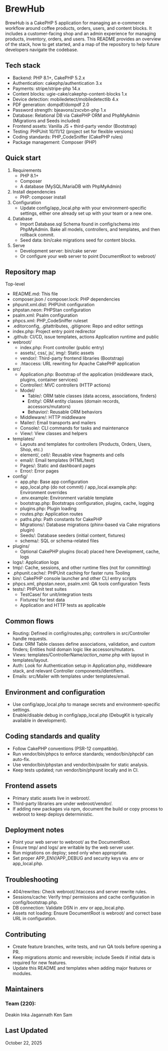 # BrewHub
BrewHub is a CakePHP 5 application for managing an e-commerce workflow around coffee products, orders, users, and content blocks. It includes a customer-facing shop and an admin experience for managing products, inventory, orders, and users. This README provides an overview of the stack, how to get started, and a map of the repository to help future developers navigate the codebase.
## Tech stack
- Backend: PHP 8.1+, CakePHP 5.2.x
- Authentication: cakephp/authentication 3.x
- Payments: stripe/stripe-php 14.x
- Content blocks: ugie-cake/cakephp-content-blocks 1.x
- Device detection: mobiledetect/mobiledetectlib 4.x
- PDF generation: dompdf/dompdf 2.0
- Password strength: bjeavons/zxcvbn-php 1.x
- Database: Relational DB via CakePHP ORM and PhpMyAdmin (Migrations and Seeds included)
- Frontend assets: Vanilla JS + third-party vendor (Bootstrap)
- Testing: PHPUnit 10/11/12 (project set for flexible versions)
- Coding standards: PHP_CodeSniffer (CakePHP rules)
- Package management: Composer (PHP)
## Quick start
1. Requirements
    - PHP 8.1+
    - Composer
    - A database (MySQL/MariaDB with PhpMyAdmin)
2. Install dependencies
    - PHP: composer install
3. Configuration
    - Update config/app_local.php with your environment-specific settings, either one already set up with your team or a new one.
4. Database
    - Import Database.sql Schema found in config/schema into PhpMyAdmin. Bake all models, controllers, and templates, and then rollback commit.
    - Seed data: bin/cake migrations seed  for content blocks.
5. Serve
    - Development server: bin/cake server
    - Or configure your web server to point DocumentRoot to webroot/
## Repository map
Top-level
- README.md: This file
- composer.json / composer.lock: PHP dependencies
- phpunit.xml.dist: PHPUnit configuration
- phpstan.neon: PHPStan configuration
- psalm.xml: Psalm configuration
- phpcs.xml: PHP_CodeSniffer ruleset
- .editorconfig, .gitattributes, .gitignore: Repo and editor settings
- index.php: Project entry point redirector
- .github: CI/CD, issue templates, actions
  Application runtime and public
- webroot/
    - index.php: Front controller (public entry)
    - assets/, css/, js/, img/: Static assets
    - vendor/: Third-party frontend libraries (Bootstrap)
    - .htaccess: URL rewriting for Apache
      CakePHP application
- src/
    - Application.php: Bootstrap of the application (middleware stack, plugins, container services)
    - Controller/: MVC controllers (HTTP actions)
    - Model/
        - Table/: ORM table classes (data access, associations, finders)
        - Entity/: ORM entity classes (domain records, accessors/mutators)
        - Behavior/: Reusable ORM behaviors
    - Middleware/: HTTP middleware
    - Mailer/: Email transports and mailers
    - Console/: CLI commands for tasks and maintenance
    - View/: View classes and helpers
- templates/
    - Layouts and templates for controllers (Products, Orders, Users, Shop, etc.)
    - element/, cell/: Reusable view fragments and cells
    - email/: Email templates (HTML/text)
    - Pages/: Static and dashboard pages
    - Error/: Error pages
- config/
    - app.php: Base app configuration
    - app_local.php (do not commit) / app_local.example.php: Environment overrides
    - .env.example: Environment variable template
    - bootstrap.php: Bootstraps configuration, plugins, cache, logging
    - plugins.php: Plugin loading
    - routes.php: Application routes
    - paths.php: Path constants for CakePHP
    - Migrations/: Database migrations (phinx-based via Cake migrations plugin)
    - Seeds/: Database seeders (initial content, fixtures)
    - schema/: SQL or schema-related files
- plugins/
    - Optional CakePHP plugins (local) placed here
      Development, cache, logs
- logs/: Application logs
- tmp/: Cache, sessions, and other runtime files (not for committing)
- .phpunit.cache/: PHPUnit caching for faster runs
  Tooling
- bin/: CakePHP console launcher and other CLI entry scripts
- phpcs.xml, phpstan.neon, psalm.xml: QA tools configuration
  Tests
- tests/: PHPUnit test suites
    - TestCase/ for unit/integration tests
    - Fixtures/ for test data
    - Application and HTTP tests as applicable
## Common flows
- Routing: Defined in config/routes.php; controllers in src/Controller handle requests.
- Data: ORM Table classes define associations, validation, and custom finders; Entities hold domain logic like accessors/mutators.
- Views: templates/ControllerName/*action_name*.php with layout in templates/layout.
- Auth: Look for Authentication setup in Application.php, middleware stack, and relevant Controller components/identifiers.
- Emails: src/Mailer with templates under templates/email.
## Environment and configuration
- Use config/app_local.php to manage secrets and environment-specific settings.
- Enable/disable debug in config/app_local.php (DebugKit is typically available in development).
## Coding standards and quality
- Follow CakePHP conventions (PSR-12 compatible).
- Run vendor/bin/phpcs to enforce standards; vendor/bin/phpcbf can auto-fix.
- Use vendor/bin/phpstan and vendor/bin/psalm for static analysis.
- Keep tests updated; run vendor/bin/phpunit locally and in CI.
## Frontend assets
- Primary static assets live in webroot/.
- Third-party libraries are under webroot/vendor/.
- If adding new packages via npm, document the build or copy process to webroot to keep deploys deterministic.
## Deployment notes
- Point your web server to webroot/ as the DocumentRoot.
- Ensure tmp/ and logs/ are writable by the web server user.
- Run migrations on deploy; seed only when appropriate.
- Set proper APP_ENV/APP_DEBUG and security keys via .env or app_local.php.
## Troubleshooting
- 404/rewrites: Check webroot/.htaccess and server rewrite rules.
- Sessions/cache: Verify tmp/ permissions and cache configuration in config/bootstrap.php.
- DB connection: Validate DSN in .env or app_local.php.
- Assets not loading: Ensure DocumentRoot is webroot/ and correct base URL in configuration.
## Contributing
- Create feature branches, write tests, and run QA tools before opening a PR.
- Keep migrations atomic and reversible; include Seeds if initial data is required for new features.
- Update this README and templates when adding major features or modules.
## Maintainers
### Team (220):
Deakin
Inka
Jagannath
Ken
Sam
## Last Updated
October 22, 2025
